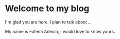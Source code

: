 # Welcome to my blog

I'm glad you are here. I plan to talk about ...

My name is Fafemi Adeola, I would love to know yours.

